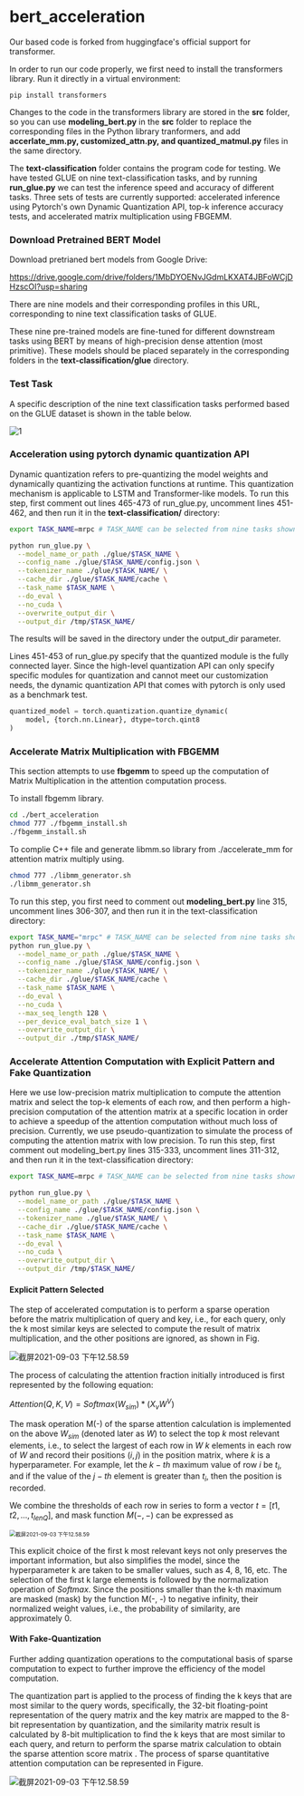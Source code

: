 # bert_acceleration

Our based code is forked from huggingface's official support for transformer.

In order to run our code properly, we first need to install the transformers library. Run it directly in a virtual environment:

```
pip install transformers
```

Changes to the code in the transformers library are stored in the **src** folder, so you can use **modeling_bert.py** in the **src** folder to replace the corresponding files in the Python library tranformers, and add **accerlate_mm.py, customized_attn.py, and quantized_matmul.py** files in the same directory.

The **text-classification** folder contains the program code for testing. We have tested GLUE on nine text-classification tasks, and by running **run_glue.py** we can test the inference speed and accuracy of different tasks. Three sets of tests are currently supported: accelerated inference using Pytorch's own Dynamic Quantization API, top-k inference accuracy tests, and accelerated matrix multiplication using FBGEMM.



### Download Pretrained BERT Model

Download pretrianed bert models from Google Drive: 

https://drive.google.com/drive/folders/1MbDYOENvJGdmLKXAT4JBFoWCjDHzscOI?usp=sharing

There are nine models and their corresponding profiles in this URL, corresponding to nine text classification tasks of GLUE.

These nine pre-trained models are fine-tuned for different downstream tasks using BERT by means of high-precision dense attention (most primitive). These models should be placed separately in the corresponding folders in the **text-classification/glue** directory.



### Test Task 

A specific description of the nine text classification tasks performed based on the GLUE dataset is shown in the table below.

![1](./figs/1.png)



### Acceleration using pytorch dynamic quantization API

Dynamic quantization refers to pre-quantizing the model weights and dynamically quantizing the activation functions at runtime. This quantization mechanism is applicable to LSTM and Transformer-like models. To run this step, first comment out lines 465-473 of run_glue.py, uncomment lines 451-462, and then run it in the **text-classification/** directory: 

```bash
export TASK_NAME=mrpc # TASK_NAME can be selected from nine tasks shown above

python run_glue.py \
  --model_name_or_path ./glue/$TASK_NAME \
  --config_name ./glue/$TASK_NAME/config.json \
  --tokenizer_name ./glue/$TASK_NAME/ \
  --cache_dir ./glue/$TASK_NAME/cache \
  --task_name $TASK_NAME \
  --do_eval \
  --no_cuda \
  --overwrite_output_dir \
  --output_dir /tmp/$TASK_NAME/
```

The results will be saved in the directory under the output_dir parameter.

Lines 451-453 of run_glue.py specify that the quantized module is the fully connected layer. Since the high-level quantization API can only specify specific modules for quantization and cannot meet our customization needs, the dynamic quantization API that comes with pytorch is only used as a benchmark test.

```python
quantized_model = torch.quantization.quantize_dynamic(
	model, {torch.nn.Linear}, dtype=torch.qint8
)
```



### Accelerate Matrix Multiplication with FBGEMM

This section attempts to use **fbgemm** to speed up the computation of Matrix Multiplication in the attention computation process.

To install fbgemm library.

```bash
cd ./bert_acceleration
chmod 777 ./fbgemm_install.sh
./fbgemm_install.sh
```

To complie C++ file and generate libmm.so library from ./accelerate_mm for attention matrix multiply using.

```bash
chmod 777 ./libmm_generator.sh
./libmm_generator.sh
```

To run this step, you first need to comment out **modeling_bert.py** line 315, uncomment lines 306-307, and then run it in the text-classification directory:

```bash
export TASK_NAME="mrpc" # TASK_NAME can be selected from nine tasks shown above
python run_glue.py \
  --model_name_or_path ./glue/$TASK_NAME \
  --config_name ./glue/$TASK_NAME/config.json \
  --tokenizer_name ./glue/$TASK_NAME/ \
  --cache_dir ./glue/$TASK_NAME/cache \
  --task_name $TASK_NAME \
  --do_eval \
  --no_cuda \
  --max_seq_length 128 \
  --per_device_eval_batch_size 1 \
  --overwrite_output_dir \
  --output_dir ./tmp/$TASK_NAME/
```



### Accelerate Attention Computation with Explicit Pattern and Fake Quantization

Here we use low-precision matrix multiplication to compute the attention matrix and select the top-k elements of each row, and then perform a high-precision computation of the attention matrix at a specific location in order to achieve a speedup of the attention computation without much loss of precision. Currently, we use pseudo-quantization to simulate the process of computing the attention matrix with low precision. To run this step, first comment out modeling_bert.py lines 315-333, uncomment lines 311-312, and then run it in the text-classification directory:

```bash
export TASK_NAME=mrpc # TASK_NAME can be selected from nine tasks shown above

python run_glue.py \
  --model_name_or_path ./glue/$TASK_NAME \
  --config_name ./glue/$TASK_NAME/config.json \
  --tokenizer_name ./glue/$TASK_NAME/ \
  --cache_dir ./glue/$TASK_NAME/cache \
  --task_name $TASK_NAME \
  --do_eval \
  --no_cuda \
  --overwrite_output_dir \
  --output_dir /tmp/$TASK_NAME/
```

#### Explicit Pattern Selected

The step of accelerated computation is to perform a sparse operation before the matrix multiplication of query and key, i.e., for each query, only the k most similar keys are selected to compute the result of matrix multiplication, and the other positions are ignored, as shown in Fig.

![截屏2021-09-03 下午12.58.59](./figs/2.png)

The process of calculating the attention fraction initially introduced is first represented by the following equation:

$Attention(Q,K,V)=Softmax(W_{sim}) * (X_{v}W^V)$

The mask operation M(-) of the sparse attention calculation is implemented on the above $W_{sim}$ (denoted later as $W$) to select the top $k$ most relevant elements, i.e., to select the largest of each row in $W$ $k$ elements in each row of $W$ and record their positions $(i, j)$  in the position matrix, where $k$ is a hyperparameter. For example, let the $k-th$ maximum value of row $i$ be $t_i$, and if the value of the $j-th$ element is greater than $t_i$, then the position is recorded.

We combine the thresholds of each row in series to form a vector $t = [t1, t2, ..., t_{lenQ} ]$, and  mask function $M(-, -)$ can be expressed as

<img src="./figs/3.png" alt="截屏2021-09-03 下午12.58.59" style="zoom:67%;" />

This explicit choice of the first k most relevant keys not only preserves the important information, but also simplifies the model, since the hyperparameter k are taken to be smaller values, such as 4, 8, 16, etc. The selection of the first k large elements is followed by the normalization operation of $Softmax$. Since the positions smaller than the k-th maximum are masked (mask) by the function M(-, -) to negative infinity, their normalized weight values, i.e., the probability of similarity, are approximately 0.

#### 		With Fake-Quantization 

Further adding quantization operations to the computational basis of sparse computation to
expect to further improve the efficiency of the model computation. 

The quantization part is applied to the process of finding the k keys that are most similar to the query words, specifically, the 32-bit floating-point representation of the query matrix and the key matrix are mapped to the 8-bit representation by quantization, and the similarity matrix result is calculated by 8-bit multiplication to find the k keys that are most similar to each query, and return to perform the sparse matrix calculation to obtain the sparse attention score matrix . The process of sparse quantitative attention computation can be represented in Figure.

![截屏2021-09-03 下午12.58.59](./figs/4.png)

